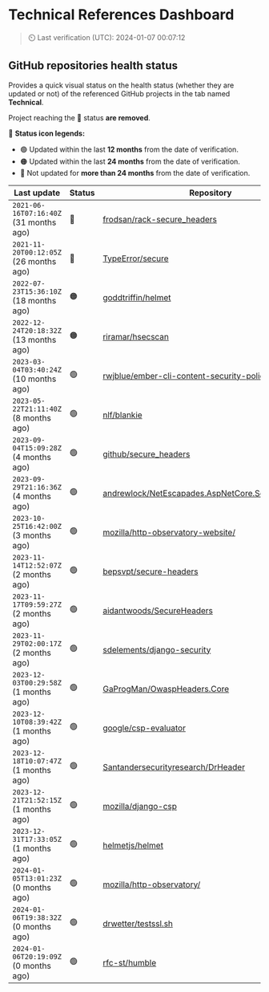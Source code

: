 
# Technical References Dashboard

> :timer_clock: Last verification (UTC): 2024-01-07 00:07:12

## GitHub repositories health status

Provides a quick visual status on the health status (whether they are updated or not) of the referenced GitHub projects in the tab named **Technical**.

Project reaching the :red_circle: status **are removed**.

:speech_balloon: **Status icon legends:**

* :green_circle: Updated within the last **12 months** from the date of verification.
* :orange_circle: Updated within the last **24 months** from the date of verification.
* :red_circle: Not updated for **more than 24 months** from the date of verification.

| Last update | Status | Repository |
| --- | --- | --- |
| `2021-06-16T07:16:40Z` (31 months ago) | :red_circle: | [frodsan/rack-secure_headers](https://github.com/frodsan/rack-secure_headers) |
| `2021-11-20T00:12:05Z` (26 months ago) | :red_circle: | [TypeError/secure](https://github.com/TypeError/secure) |
| `2022-07-23T15:36:10Z` (18 months ago) | :orange_circle: | [goddtriffin/helmet](https://github.com/goddtriffin/helmet) |
| `2022-12-24T20:18:32Z` (13 months ago) | :orange_circle: | [riramar/hsecscan](https://github.com/riramar/hsecscan) |
| `2023-03-04T03:40:24Z` (10 months ago) | :green_circle: | [rwjblue/ember-cli-content-security-policy/](https://github.com/rwjblue/ember-cli-content-security-policy/) |
| `2023-05-22T21:11:40Z` (8 months ago) | :green_circle: | [nlf/blankie](https://github.com/nlf/blankie) |
| `2023-09-04T15:09:28Z` (4 months ago) | :green_circle: | [github/secure_headers](https://github.com/github/secure_headers) |
| `2023-09-29T21:16:36Z` (4 months ago) | :green_circle: | [andrewlock/NetEscapades.AspNetCore.SecurityHeaders](https://github.com/andrewlock/NetEscapades.AspNetCore.SecurityHeaders) |
| `2023-10-25T16:42:00Z` (3 months ago) | :green_circle: | [mozilla/http-observatory-website/](https://github.com/mozilla/http-observatory-website/) |
| `2023-11-14T12:52:07Z` (2 months ago) | :green_circle: | [bepsvpt/secure-headers](https://github.com/bepsvpt/secure-headers) |
| `2023-11-17T09:59:27Z` (2 months ago) | :green_circle: | [aidantwoods/SecureHeaders](https://github.com/aidantwoods/SecureHeaders) |
| `2023-11-29T02:00:17Z` (2 months ago) | :green_circle: | [sdelements/django-security](https://github.com/sdelements/django-security) |
| `2023-12-03T00:29:58Z` (1 months ago) | :green_circle: | [GaProgMan/OwaspHeaders.Core](https://github.com/GaProgMan/OwaspHeaders.Core) |
| `2023-12-10T08:39:42Z` (1 months ago) | :green_circle: | [google/csp-evaluator](https://github.com/google/csp-evaluator) |
| `2023-12-18T10:07:47Z` (1 months ago) | :green_circle: | [Santandersecurityresearch/DrHeader](https://github.com/Santandersecurityresearch/DrHeader) |
| `2023-12-21T21:52:15Z` (1 months ago) | :green_circle: | [mozilla/django-csp](https://github.com/mozilla/django-csp) |
| `2023-12-31T17:33:05Z` (1 months ago) | :green_circle: | [helmetjs/helmet](https://github.com/helmetjs/helmet) |
| `2024-01-05T13:01:23Z` (0 months ago) | :green_circle: | [mozilla/http-observatory/](https://github.com/mozilla/http-observatory/) |
| `2024-01-06T19:38:32Z` (0 months ago) | :green_circle: | [drwetter/testssl.sh](https://github.com/drwetter/testssl.sh) |
| `2024-01-06T20:19:09Z` (0 months ago) | :green_circle: | [rfc-st/humble](https://github.com/rfc-st/humble) |


